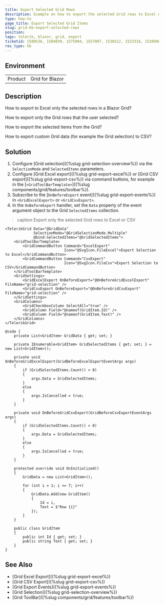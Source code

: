 ```yaml
---
title: Export Selected Grid Rows
description: Example on how to export the selected Grid rows to Excel or CSV.
type: how-to
page_title: Export Selected Grid Items
slug: grid-kb-export-selected-rows
position: 
tags: telerik, blazor, grid, export
ticketid: 1589536, 1589039, 1575904, 1557007, 1530512, 1523318, 1520996, 1510436
res_type: kb
---
```


## Environment

<table>
    <tbody>
        <tr>
            <td>Product</td>
            <td>Grid for Blazor</td>
        </tr>
    </tbody>
</table>

## Description

How to export to Excel only the selected rows in a Blazor Grid?

How to export only the Grid rows that the user selected?

How to export the selected items from the Grid?

How to export custom Grid data (for example the Grid selection) to CSV?

## Solution

1. Configure [Grid selection]({%slug grid-selection-overview%}) via the `SelectionMode` and `SelectedItems` parameters.
1. Configure [Grid Excel export]({%slug grid-export-excel%}) or [Grid CSV export]({%slug grid-export-csv%}) via command buttons, for example in the [`<GridToolBarTemplate>`]({%slug components/grid/features/toolbar%}).
1. Subscribe to the [`OnBeforeExport` event]({%slug grid-export-events%}) in `<GridExcelExport>` or `<GridCsvExport>`.
1. In the `OnBeforeExport` handler, set the `Data` property of the event argument object to the Grid `SelectedItems` collection.

>caption Export only the selected Grid rows to Excel or CSV

````RAZOR
<TelerikGrid Data="@GridData"
             SelectionMode="@GridSelectionMode.Multiple"
             @bind-SelectedItems="@GridSelectedItems">
    <GridToolBarTemplate>
        <GridCommandButton Command="ExcelExport"
                           Icon="@SvgIcon.FileExcel">Export Selection to Excel</GridCommandButton>
        <GridCommandButton Command="CsvExport"
                           Icon="@SvgIcon.FileCsv">Export Selection to CSV</GridCommandButton>
    </GridToolBarTemplate>
    <GridSettings>
        <GridExcelExport OnBeforeExport="@OnBeforeGridExcelExport" FileName="grid-selection" />
        <GridCsvExport OnBeforeExport="@OnBeforeGridCsvExport" FileName="grid-selection" />
    </GridSettings>
    <GridColumns>
        <GridCheckboxColumn SelectAll="true" />
        <GridColumn Field="@nameof(GridItem.Id)" />
        <GridColumn Field="@nameof(GridItem.Text)" />
    </GridColumns>
</TelerikGrid>

@code {
    private List<GridItem> GridData { get; set; }

    private IEnumerable<GridItem> GridSelectedItems { get; set; } = new List<GridItem>();

    private void OnBeforeGridExcelExport(GridBeforeExcelExportEventArgs args)
    {
        if (GridSelectedItems.Count() > 0)
        {
            args.Data = GridSelectedItems;
        }
        else
        {
            args.IsCancelled = true;
        }
    }

    private void OnBeforeGridCsvExport(GridBeforeCsvExportEventArgs args)
    {
        if (GridSelectedItems.Count() > 0)
        {
            args.Data = GridSelectedItems;
        }
        else
        {
            args.IsCancelled = true;
        }
    }

    protected override void OnInitialized()
    {
        GridData = new List<GridItem>();

        for (int i = 1; i <= 7; i++)
        {
            GridData.Add(new GridItem()
            {
                Id = i,
                Text = $"Row {i}"
            });
        }
    }

    public class GridItem
    {
        public int Id { get; set; }
        public string Text { get; set; }
    }
}
````

## See Also

* [Grid Excel Export]({%slug grid-export-excel%})
* [Grid CSV Export]({%slug grid-export-csv%})
* [Grid Export Events]({%slug grid-export-events%})
* [Grid Selection]({%slug grid-selection-overview%})
* [Grid ToolBar]({%slug components/grid/features/toolbar%})
